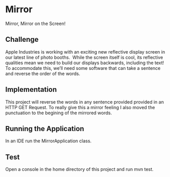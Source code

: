 # Mirror
Mirror, Mirror on the Screen!

## Challenge
Apple Industries is working with an exciting new reflective display screen in our latest line of photo
booths.  While the screen itself is cool, its reflective qualities mean we need to build our displays
backwards, including the text!  To accommodate this, we’ll need some software that can take a
sentence and reverse the order of the words.

## Implementation
This project will reverse the words in any sentence provided provided in an HTTP GET Request.
To really give this a mirror feeling I also moved the punctuation to the begining of the mirrored words.

## Running the Application
In an IDE run the MirrorApplication class.

## Test
Open a console in the home directory of this project and run mvn test.
